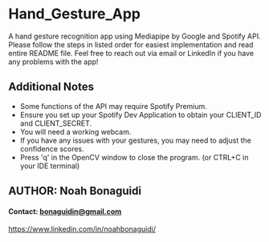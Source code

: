 # Hand_Gesture_App
A hand gesture recognition app using Mediapipe by Google and Spotify API. Please follow the steps in listed order for easiest implementation and read entire README file. Feel free to reach out via email or LinkedIn if you have any problems with the app! 

## Additional Notes
- Some functions of the API may require Spotify Premium. 
- Ensure you set up your Spotify Dev Application to obtain your CLIENT_ID and CLIENT_SECRET. 
- You will need a working webcam.
- If you have any issues with your gestures, you may need to adjust the confidence scores. 
- Press 'q' in the OpenCV window to close the program. (or CTRL+C in your IDE terminal)

## AUTHOR: Noah Bonaguidi
#### Contact: bonaguidin@gmail.com
https://www.linkedin.com/in/noahbonaguidi/

